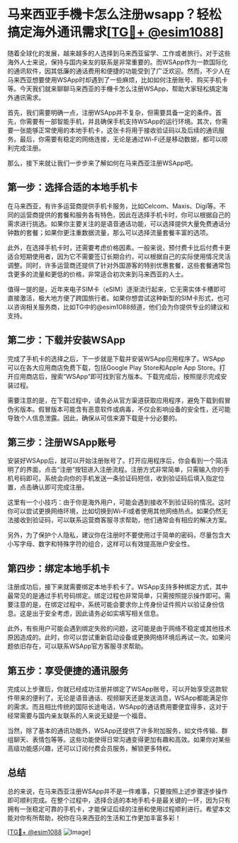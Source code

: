 # 马来西亚手機卡怎么注册wsapp？轻松搞定海外通讯需求[[TG💪+ @esim1088](https://t.me/s/esim1088)]

随着全球化的发展，越来越多的人选择到马来西亚留学、工作或者旅行。对于这些海外人士来说，保持与国内亲友的联系是非常重要的。而WSApp作为一款国际化的通讯软件，因其低廉的通话费用和便捷的功能受到了广泛欢迎。然而，不少人在马来西亚想要使用WSApp时却遇到了一些麻烦，比如如何注册账号、购买手机卡等。今天我们就来聊聊马来西亚的手機卡怎么注册WSApp，帮助大家轻松搞定海外通讯需求。

首先，我们需要明确一点，注册WSApp并不复杂，但需要具备一定的条件。首先，你需要有一部智能手机，并且确保手机支持WSApp的运行环境。其次，你需要一张能够正常使用的本地手机卡，这张卡将用于接收验证码以及后续的通讯服务。最后，你需要有稳定的网络连接，无论是通过Wi-Fi还是移动数据，都可以顺利完成注册。

那么，接下来就让我们一步步来了解如何在马来西亚注册WSApp吧。

## 第一步：选择合适的本地手机卡

在马来西亚，有许多运营商提供手机卡服务，比如Celcom、Maxis、Digi等。不同的运营商提供的套餐和服务各有特色，因此在选择手机卡时，你可以根据自己的需求进行挑选。如果你主要关注的是语音通话功能，可以选择提供大量免费通话分钟数的套餐；如果你更注重数据流量，那么可以选择流量套餐丰富的选项。

此外，在选择手机卡时，还需要考虑价格因素。一般来说，预付费卡比后付费卡更适合短期使用者，因为它不需要签订长期合约，可以根据自己的实际使用情况灵活调整。同时，许多运营商还提供了针对外国游客的特别优惠套餐，这些套餐通常包含更多的流量和更低的价格，非常适合初次来到马来西亚的人士。

值得一提的是，近年来电子SIM卡（eSIM）逐渐流行起来，它无需实体卡槽即可直接激活，极大地方便了跨国旅行者。如果你想尝试这种新型的SIM卡形式，也可以咨询相关服务商，比如TG中的@esim1088频道，他们会为你提供专业的建议和支持。

## 第二步：下载并安装WSApp

完成了手机卡的选择之后，下一步就是下载并安装WSApp应用程序了。WSApp可以在各大应用商店免费下载，包括Google Play Store和Apple App Store。打开应用商店后，搜索“WSApp”即可找到官方版本。下载完成后，按照提示完成安装过程。

需要注意的是，在下载过程中，请务必从官方渠道获取应用程序，避免下载到假冒伪劣版本。假冒版本可能含有恶意软件或病毒，不仅会影响设备的安全性，还可能导致个人信息泄露。因此，确保从可信来源下载是十分必要的。

## 第三步：注册WSApp账号

安装好WSApp后，就可以开始注册账号了。打开应用程序后，你会看到一个简洁明了的界面，点击“注册”按钮进入注册流程。注册方式非常简单，只需输入你的手机号码即可。系统会向你的手机发送一条验证码短信，收到验证码后填入指定位置，点击确认即可完成注册。

这里有一个小技巧：由于你是海外用户，可能会遇到接收不到验证码的情况。这时你可以尝试更换网络环境，比如切换到Wi-Fi或者使用其他网络热点。如果仍然无法接收到验证码，可以联系运营商客服寻求帮助，他们通常会有相应的解决方案。

另外，为了保护个人隐私，建议你在注册时不要使用过于简单的密码，尽量包含大小写字母、数字和特殊字符的组合，这样可以有效提高账户安全性。

## 第四步：绑定本地手机卡

注册成功后，接下来就需要绑定本地手机卡了。WSApp支持多种绑定方式，其中最常见的是通过手机号码绑定。绑定过程也非常简单，只需按照提示操作即可。需要注意的是，在绑定过程中，系统可能会要求你上传身份证件照片以验证身份信息。这是出于安全考虑，因此请务必如实填写相关信息。

此外，有些用户可能会遇到绑定失败的问题，这可能是由于网络不稳定或其他技术原因造成的。此时，你可以尝试重新启动设备或更换网络环境后再试一次。如果问题依旧存在，可以联系WSApp官方客服寻求帮助。

## 第五步：享受便捷的通讯服务

完成以上步骤后，你就已经成功注册并绑定了WSApp账号，可以开始享受这款软件带来的便利了。无论是语音通话、视频聊天还是发送消息，WSApp都能满足你的需求。而且相比传统的国际长途电话，WSApp的通话费用要便宜得多，这对于经常需要与国内亲友联系的人来说无疑是一个福音。

当然，除了基本的通讯功能外，WSApp还提供了许多附加服务，如文件传输、群组聊天、表情包等等。这些功能使得日常沟通变得更加有趣和高效。如果你对某些高级功能感兴趣，还可以订阅付费会员服务，解锁更多特权。

## 总结

总的来说，在马来西亚注册WSApp并不是一件难事，只要按照上述步骤逐步操作即可顺利完成。在整个过程中，选择合适的本地手机卡是最关键的一环，因为只有拥有一张稳定可靠的手机卡，才能保证后续的注册和使用过程顺利进行。希望本文能对你有所帮助，祝你在马来西亚的生活和工作更加丰富多彩！

[[TG💪+ @esim1088](https://t.me/s/esim1088) ![Image](https://i.postimg.cc/4NQfJmqS/Snipaste-2025-05-13-00-14-12.png)]